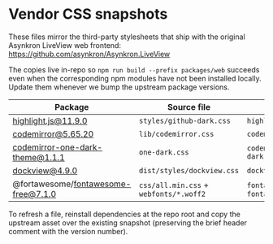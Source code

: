 # Vendor CSS snapshots

These files mirror the third-party stylesheets that ship with the original Asynkron LiveView web frontend:
https://github.com/asynkron/Asynkron.LiveView

The copies live in-repo so `npm run build --prefix packages/web` succeeds even when the corresponding npm modules have not been installed locally. Update them whenever we bump the upstream package versions.

| Package | Source file | Local path |
| ------- | ----------- | ---------- |
| highlight.js@11.9.0 | `styles/github-dark.css` | `highlight/github-dark.css` |
| codemirror@5.65.20 | `lib/codemirror.css` | `codemirror/codemirror.css` |
| codemirror-one-dark-theme@1.1.1 | `one-dark.css` | `codemirror-one-dark/one-dark.css` |
| dockview@4.9.0 | `dist/styles/dockview.css` | `dockview/dockview.css` |
| @fortawesome/fontawesome-free@7.1.0 | `css/all.min.css` + `webfonts/*.woff2` | `fontawesome/css/all.min.css`, `fontawesome/webfonts/` |

To refresh a file, reinstall dependencies at the repo root and copy the upstream asset over the existing snapshot (preserving the brief header comment with the version number).
